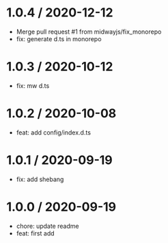 
1.0.4 / 2020-12-12
==================

  * Merge pull request #1 from midwayjs/fix_monorepo
  * fix: generate d.ts in monorepo

1.0.3 / 2020-10-12
==================

  * fix: mw d.ts

1.0.2 / 2020-10-08
==================

  * feat: add config/index.d.ts
  
1.0.1 / 2020-09-19
==================

  * fix: add shebang

1.0.0 / 2020-09-19
==================

  * chore: update readme
  * feat: first add
